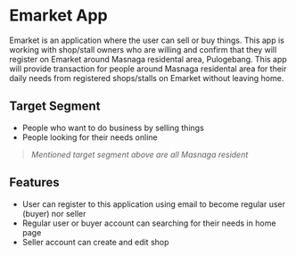 # Emarket App

Emarket is an application where the user can sell or buy things. This app is working with shop/stall owners who are willing and confirm that they will register on Emarket around Masnaga residental area, Pulogebang. This app will provide transaction for people around Masnaga residental area for their daily needs from registered shops/stalls on Emarket without leaving home.  

## Target Segment

- People who want to do business by selling things
- People looking for their needs online
> _Mentioned target segment above are all Masnaga resident_

## Features

- User can register to this application using email to become regular user (buyer) nor seller
- Regular user or buyer account can searching for their needs in home page
- Seller account can create and edit shop
